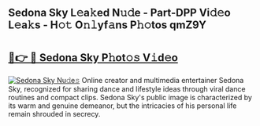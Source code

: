 ## Sedona Sky L𝚎a𝚔ed N𝚞𝚍e - Part-DPP Vi𝚍𝚎o L𝚎a𝚔s - H𝚘𝚝 O𝚗𝚕yf𝚊ns P𝚑𝚘tos qmZ9Y

# <h2><a href="http://kf22f1u.oniu.top/?m=Sedona+Sky">🔗👉 🔴 Sedona Sky P𝚑ot𝚘𝚜 V𝚒d𝚎o</a></h2>

[![Sedona Sky Nu𝚍e𝚜](https://i.imgur.com/0qMVB7G.gif)](http://kf22f1u.oniu.top/?m=Sedona+Sky)
Online creator and multimedia entertainer Sedona Sky, recognized for sharing dance and lifestyle ideas through viral dance routines and compact clips. Sedona Sky's public image is characterized by its warm and genuine demeanor, but the intricacies of his personal life remain shrouded in secrecy.  
